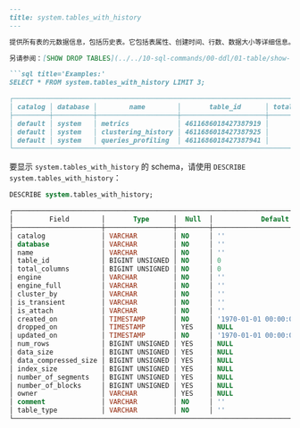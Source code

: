 ```md
---
title: system.tables_with_history
---

提供所有表的元数据信息，包括历史表。它包括表属性、创建时间、行数、数据大小等详细信息。

另请参阅：[SHOW DROP TABLES](../../10-sql-commands/00-ddl/01-table/show-drop-tables.md)

```sql title='Examples:'
SELECT * FROM system.tables_with_history LIMIT 3;

┌─────────────────────────────────────────────────────────────────────────────────────────────────────────────────────────────────────────────────────────────────────────────────────────────────────────────────────────────────────────────────────────────────────────────────────────────────────────────────────────────────────────────────────────────────────────────────────────────────────────────────────────┐
│ catalog │ database │        name        │       table_id      │ total_columns │         engine        │      engine_full      │ cluster_by │ is_transient │ is_attach │         created_on         │      dropped_on     │         updated_on         │     num_rows     │     data_size    │ data_compressed_size │    index_size    │ number_of_segments │ number_of_blocks │       owner      │ comment │ table_type │
├─────────┼──────────┼────────────────────┼─────────────────────┼───────────────┼───────────────────────┼───────────────────────┼────────────┼──────────────┼───────────┼────────────────────────────┼─────────────────────┼────────────────────────────┼──────────────────┼──────────────────┼──────────────────────┼──────────────────┼────────────────────┼──────────────────┼──────────────────┼─────────┼────────────┤
│ default │ system   │ metrics            │ 4611686018427387919 │             5 │ SystemMetrics         │ SystemMetrics         │            │              │           │ 2024-11-20 21:04:12.950815 │ NULL                │ 2024-11-20 21:04:12.950815 │             NULL │             NULL │                 NULL │             NULL │               NULL │             NULL │ NULL             │         │ BASE TABLE │
│ default │ system   │ clustering_history │ 4611686018427387925 │             6 │ SystemLogTable        │ SystemLogTable        │            │              │           │ 2024-11-20 21:04:12.952439 │ NULL                │ 2024-11-20 21:04:12.952439 │             NULL │             NULL │                 NULL │             NULL │               NULL │             NULL │ NULL             │         │ BASE TABLE │
│ default │ system   │ queries_profiling  │ 4611686018427387941 │             7 │ QueriesProfilingTable │ QueriesProfilingTable │            │              │           │ 2024-11-20 21:04:12.952588 │ NULL                │ 2024-11-20 21:04:12.952588 │             NULL │             NULL │                 NULL │             NULL │               NULL │             NULL │ NULL             │         │ BASE TABLE │
└─────────────────────────────────────────────────────────────────────────────────────────────────────────────────────────────────────────────────────────────────────────────────────────────────────────────────────────────────────────────────────────────────────────────────────────────────────────────────────────────────────────────────────────────────────────────────────────────────────────────────────────┘
```

要显示 `system.tables_with_history` 的 schema，请使用 `DESCRIBE system.tables_with_history`：

```sql
DESCRIBE system.tables_with_history;

┌─────────────────────────────────────────────────────────────────────────────────────────┐
│         Field        │       Type      │  Null  │            Default           │  Extra │
├──────────────────────┼─────────────────┼────────┼──────────────────────────────┼────────┤
│ catalog              │ VARCHAR         │ NO     │ ''                           │        │
│ database             │ VARCHAR         │ NO     │ ''                           │        │
│ name                 │ VARCHAR         │ NO     │ ''                           │        │
│ table_id             │ BIGINT UNSIGNED │ NO     │ 0                            │        │
│ total_columns        │ BIGINT UNSIGNED │ NO     │ 0                            │        │
│ engine               │ VARCHAR         │ NO     │ ''                           │        │
│ engine_full          │ VARCHAR         │ NO     │ ''                           │        │
│ cluster_by           │ VARCHAR         │ NO     │ ''                           │        │
│ is_transient         │ VARCHAR         │ NO     │ ''                           │        │
│ is_attach            │ VARCHAR         │ NO     │ ''                           │        │
│ created_on           │ TIMESTAMP       │ NO     │ '1970-01-01 00:00:00.000000' │        │
│ dropped_on           │ TIMESTAMP       │ YES    │ NULL                         │        │
│ updated_on           │ TIMESTAMP       │ NO     │ '1970-01-01 00:00:00.000000' │        │
│ num_rows             │ BIGINT UNSIGNED │ YES    │ NULL                         │        │
│ data_size            │ BIGINT UNSIGNED │ YES    │ NULL                         │        │
│ data_compressed_size │ BIGINT UNSIGNED │ YES    │ NULL                         │        │
│ index_size           │ BIGINT UNSIGNED │ YES    │ NULL                         │        │
│ number_of_segments   │ BIGINT UNSIGNED │ YES    │ NULL                         │        │
│ number_of_blocks     │ BIGINT UNSIGNED │ YES    │ NULL                         │        │
│ owner                │ VARCHAR         │ YES    │ NULL                         │        │
│ comment              │ VARCHAR         │ NO     │ ''                           │        │
│ table_type           │ VARCHAR         │ NO     │ ''                           │        │
└─────────────────────────────────────────────────────────────────────────────────────────┘
```